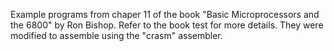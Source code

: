 Example programs from chaper 11 of the book "Basic Microprocessors and
the 6800" by Ron Bishop. Refer to the book test for more details. They
were modified to assemble using the "crasm" assembler.
